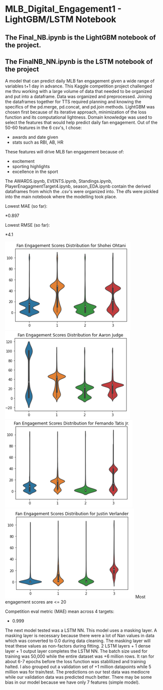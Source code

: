 # MLB_Digital_Engagement1 - LightGBM/LSTM Notebook

## The Final_NB.ipynb is the LightGBM notebook of the project.
## The FinalNB_NN.ipynb is the LSTM notebook of the project

A model that can predict daily MLB fan engagement given a wide range of variables t+1 day in advance. This Kaggle competition project challenged me thru working with a large volume of data that needed to be organized and put into a dataframe. Data was organized and preprocessed. Joining the dataframes together for TTS required planning and knowing the specifics of the pd.merge, pd.concat, and pd.join methods. LightGBM was chosen first because of its iterative approach, minimization of the loss function and its computational lightness. Domain knowledge was used to select the features that would help predict daily fan engagement. Out of the 50-60 features in the 6 csv's, I chose:

* awards and date given
* stats such as RBI, AB, HR

These features will drive MLB fan engagement because of:

* excitement 
* sporting highlights
* excellence in the sport

The AWARDS.ipynb, EVENTS.ipynb, Standings.ipynb, PlayerEnagagmentTarget4.ipynb, season_EDA.ipynb contain the derived dataframes from which the .csv's were organized into. The dfs were pickled into the main notebook where the modelling took place.

Lowest MAE (so far):

*0.897

Lowest RMSE (so far):

*4.1

<img src='images/Screen Shot 2021-07-21 at 5.45.09 AM.png'>  
<img src='images/Screen Shot 2021-07-21 at 5.45.25 AM.png'>
<img src='images/Screen Shot 2021-07-21 at 5.45.42 AM.png'>
<img src='images/Screen Shot 2021-07-21 at 5.45.56 AM.png'>  Most engagement scores are <= 20

Competition eval metric (MAE)
mean across 4 targets: 
* 0.999

The next model tested was a LSTM NN. This model uses a masking layer. A masking layer is necessary because there were a lot of Nan values in data which was converted to 0.0 during data cleaning. The masking layer will treat these values as non-factors during fitting. 2 LSTM layers + 1 dense layer + 1 output layer completes the LSTM NN. The batch size used for training was 50,000 while the entire dataset was +6 million rows. It ran for about 6-7 epochs before the loss function was stablilized and training halted. I also grouped out a validation set of +1 million datapoints while 5 million was for train/test. The predictions on our test data was mediocre while our validation data was predicted much better. There may be some bias in our model because we have only 7 features (simple model). 
